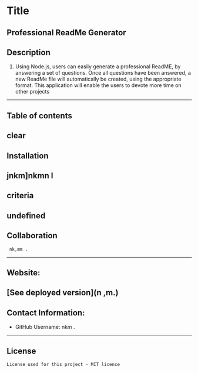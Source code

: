 
  
  # Title
   Professional ReadMe Generator
  ---

  ## Description
   1. Using Node.js, users can easily generate a professional ReadME, by answering a set of questions. Once all questions have been answered, a new ReadMe file will automatically be created, using the appropriate format. This application will enable the users to devote more time on other projects
   ---

   ## Table of contents
   clear
   ---

   ## Installation
   jnkm]nkmn l
   ---

   ## criteria
   undefined
   ---

   ## Collaboration
     nk,mm .
  ---

  ## Website:
  [See deployed version](n ,m.)
  ---

  ## Contact Information:
  * GitHub Username: nkm .
  ---

  ## License
    License used for this project - MIT licence
    
  